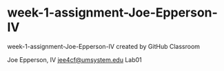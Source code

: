 # week-1-assignment-Joe-Epperson-IV
week-1-assignment-Joe-Epperson-IV created by GitHub Classroom

Joe Epperson, IV
jee4cf@umsystem.edu
Lab01
